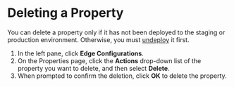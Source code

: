 # Deleting a Property

You can delete a property only if it has not been deployed to the staging or production environment. Otherwise, you must [undeploy](</docs/portal/edge-configurations/deploying-property.md#undeploying-a-property>) it first.

1. In the left pane, click **Edge Configurations**.
2. On the Properties page, click the **Actions** drop-down list of the property you want to delete, and then select **Delete**.
3. When prompted to confirm the deletion, click **OK** to delete the property.
